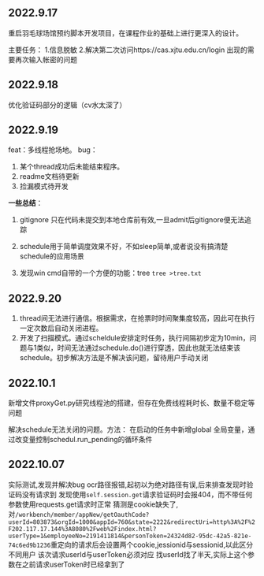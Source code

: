 ## 2022.9.17
重启羽毛球场馆预约脚本开发项目，在课程作业的基础上进行更深入的设计。

主要任务：
1.信息脱敏
2.解决第二次访问https://cas.xjtu.edu.cn/login 出现的需要再次输入帐密的问题
## 2022.9.18
优化验证码部分的逻辑（cv水太深了）
## 2022.9.19
feat：多线程抢场地。
bug：
1. 某个thread成功后未能结束程序。
2. readme文档待更新
3. 捡漏模式待开发
   
**一些总结**：
1. gitignore 只在代码未提交到本地仓库前有效,一旦admit后gitignore便无法追踪
2. schedule用于简单调度效果不好，不如sleep简单,或者说没有搞清楚schedule的应用场景

3. 发现win cmd自带的一个方便的功能：tree 
``tree >tree.txt``

## 2022.9.20

1. thread间无法进行通信。根据需求，在抢票时时间聚集度较高，因此可在执行一定次数后自动关闭进程。
2. 开发了扫描模式。通过scheldule安排定时任务，执行间隔初步定为10min，问题与1类似，时间无法通过schedule.do()进行穿透，因此也就无法结束该schedule。初步解决方法是不解决该问题，留待用户手动关闭

## 2022.10.1

新增文件proxyGet.py研究线程池的搭建，但存在免费线程耗时长、数量不稳定等问题

解决schedule无法关闭的问题。方法：
在启动的任务中新增global 全局变量，通过改变量控制schedul.run_pending的循环条件

## 2022.10.07
实际测试,发现并解决bug
ocr路径报错,起初以为绝对路径有误,后来排查发现时验证码没有请求到
发现使用`self.session.get`请求验证码时会报404，而不带任何参数使用requests.get请求时正常
猜测是cookie缺失了,对`/workbench/member/appNew/getOauthCode?userId=803873&orgId=1000&appId=760&state=2222&redirectUri=http%3A%2F%2F202.117.17.144%3A8080%2Fweb%2Findex.html?userType=1&employeeNo=2191411814&personToken=24324d82-95dc-42a5-821e-74c6ed9b1236`重定向的请求后会设置两个cookie,jessionid与sessionid,以此区分不同用户
该次请求userId与userToken必须对应
找userId找了半天,实际上这个参数在之前请求userToken时已经拿到了
   